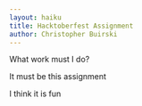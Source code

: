```yaml
---
layout: haiku
title: Hacktoberfest Assignment
author: Christopher Buirski
---
```


What work must I do?

It must be this assignment

I think it is fun
